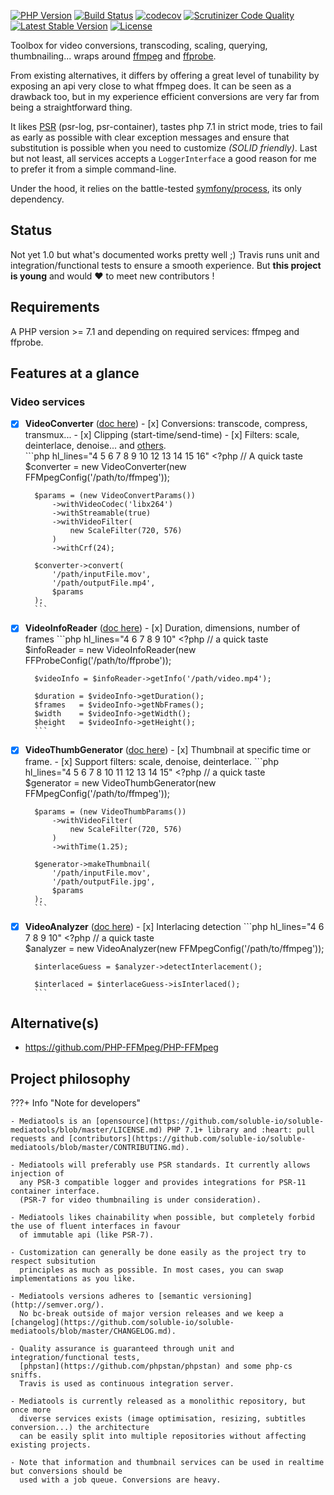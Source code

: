 [![PHP Version](https://img.shields.io/badge/php-7.1+-ff69b4.svg)](https://packagist.org/packages/soluble/mediatools)
[![Build Status](https://travis-ci.org/soluble-io/soluble-mediatools.svg?branch=master)](https://travis-ci.org/soluble-io/soluble-mediatools)
[![codecov](https://codecov.io/gh/soluble-io/soluble-mediatools/branch/master/graph/badge.svg)](https://codecov.io/gh/soluble-io/soluble-mediatools)
[![Scrutinizer Code Quality](https://scrutinizer-ci.com/g/soluble-io/soluble-mediatools/badges/quality-score.png?b=master)](https://scrutinizer-ci.com/g/soluble-io/soluble-mediatools/?branch=master)
[![Latest Stable Version](https://poser.pugx.org/soluble/mediatools/v/stable.svg)](https://packagist.org/packages/soluble/mediatools)
[![License](https://poser.pugx.org/soluble/mediatools/license.png)](https://packagist.org/packages/soluble/mediatools)

Toolbox for video conversions, transcoding, scaling, querying, thumbnailing... wraps around [ffmpeg](https://www.ffmpeg.org/) and [ffprobe](https://www.ffmpeg.org/ffprobe.html). 

From existing alternatives, it differs by offering a great level of tunability by exposing 
an api very close to what ffmpeg does. It can be seen as a drawback too, but in my experience efficient 
conversions are very far from being a straightforward thing.    

It likes [PSR](https://www.php-fig.org/psr/) (psr-log, psr-container), tastes php 7.1 in strict mode, tries to fail as early as possible 
with clear exception messages and ensure that substitution is possible when you need to customize 
*(SOLID friendly)*. Last but not least, all services accepts a `LoggerInterface` a good reason for me to
prefer it from a simple command-line.  

Under the hood, it relies on the battle-tested [symfony/process](https://symfony.com/doc/current/components/process.html), its only dependency.
      
## Status

Not yet 1.0 but what's documented works pretty well ;) Travis runs unit and integration/functional 
tests to ensure a smooth experience. But **this project is young** and would ❤️ to meet new contributors !

## Requirements

A PHP version >= 7.1 and depending on required services: ffmpeg and ffprobe.

## Features at a glance

### Video services

- [x] **VideoConverter** ([doc here](./video-conversion-service.md))
      - [x] Conversions: transcode, compress, transmux...
      - [x] Clipping (start-time/send-time)
      - [x] Filters: scale, deinterlace, denoise... and [others](./video-filters.md).        
        ```php hl_lines="4 5 6 7 8 9 10 12 13 14 15 16"
        <?php // A quick taste            
        $converter = new VideoConverter(new FFMpegConfig('/path/to/ffmpeg'));
        
        $params = (new VideoConvertParams())
            ->withVideoCodec('libx264')    
            ->withStreamable(true)
            ->withVideoFilter(
                new ScaleFilter(720, 576)
            )
            ->withCrf(24);                  
            
        $converter->convert(
            '/path/inputFile.mov', 
            '/path/outputFile.mp4', 
            $params
        );           
        ```  
      
- [x] **VideoInfoReader** ([doc here](./video-info-service.md))
      - [x] Duration, dimensions, number of frames
        ```php hl_lines="4 6 7 8 9 10"
        <?php // a quick taste    
        $infoReader = new VideoInfoReader(new FFProbeConfig('/path/to/ffprobe'));
        
        $videoInfo = $infoReader->getInfo('/path/video.mp4');
        
        $duration = $videoInfo->getDuration();
        $frames   = $videoInfo->getNbFrames();
        $width    = $videoInfo->getWidth();
        $height   = $videoInfo->getHeight();
        ```  

- [x] **VideoThumbGenerator** ([doc here](./video-thumb-service.md))
      - [x] Thumbnail at specific time or frame.
      - [x] Support filters: scale, denoise, deinterlace.
        ```php hl_lines="4 5 6 7 8 10 11 12 13 14 15"
        <?php // a quick taste        
        $generator = new VideoThumbGenerator(new FFMpegConfig('/path/to/ffmpeg'));
        
        $params = (new VideoThumbParams())
            ->withVideoFilter(
                new ScaleFilter(720, 576)
            )        
            ->withTime(1.25);
            
        $generator->makeThumbnail(
            '/path/inputFile.mov', 
            '/path/outputFile.jpg', 
            $params
        );    
        ```  

- [x] **VideoAnalyzer** ([doc here](./video-detection-service.md))
      - [x] Interlacing detection
        ```php hl_lines="4 6 7 8 9 10"
        <?php // a quick taste        
        $analyzer = new VideoAnalyzer(new FFMpegConfig('/path/to/ffmpeg'));
        
        $interlaceGuess = $analyzer->detectInterlacement();
                    
        $interlaced = $interlaceGuess->isInterlaced();
        ```  
     

## Alternative(s)

- https://github.com/PHP-FFMpeg/PHP-FFMpeg


## Project philosophy

???+ Info "Note for developers"
    
    - Mediatools is an [opensource](https://github.com/soluble-io/soluble-mediatools/blob/master/LICENSE.md) PHP 7.1+ library and :heart: pull requests and [contributors](https://github.com/soluble-io/soluble-mediatools/blob/master/CONTRIBUTING.md).     
    
    - Mediatools will preferably use PSR standards. It currently allows injection of 
      any PSR-3 compatible logger and provides integrations for PSR-11 container interface.
      (PSR-7 for video thumbnailing is under consideration).     
    
    - Mediatools likes chainability when possible, but completely forbid the use of fluent interfaces in favour
      of immutable api (like PSR-7).  
    
    - Customization can generally be done easily as the project try to respect subsitution 
      principles as much as possible. In most cases, you can swap implementations as you like.
      
    - Mediatools versions adheres to [semantic versioning](http://semver.org/). 
      No bc-break outside of major version releases and we keep a [changelog](https://github.com/soluble-io/soluble-mediatools/blob/master/CHANGELOG.md).  
      
    - Quality assurance is guaranteed through unit and integration/functional tests, 
      [phpstan](https://github.com/phpstan/phpstan) and some php-cs sniffs. 
      Travis is used as continuous integration server.  
        
    - Mediatools is currently released as a monolithic repository, but once more
      diverse services exists (image optimisation, resizing, subtitles conversion...) the architecture
      can be easily split into multiple repositories without affecting existing projects.
      
    - Note that information and thumbnail services can be used in realtime but conversions should be 
      used with a job queue. Conversions are heavy.    



